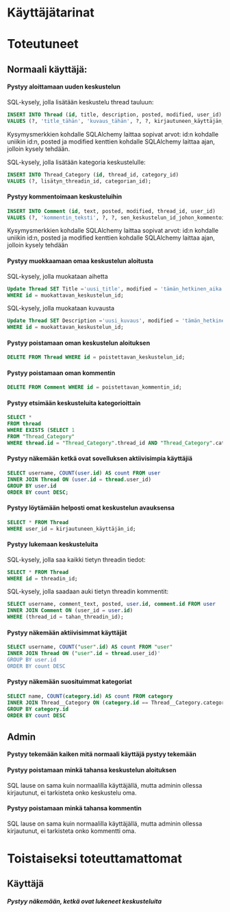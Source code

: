 # Käyttäjätarinat

# Toteutuneet

## Normaali käyttäjä: 

#### Pystyy aloittamaan uuden keskustelun

SQL-kysely, jolla lisätään keskustelu thread tauluun:

```SQL 
INSERT INTO Thread (id, title, description, posted, modified, user_id) 
VALUES (?, 'title_tähän', 'kuvaus_tähän', ?, ?, kirjautuneen_käyttäjän_id);
```

Kysymysmerkkien kohdalle SQLAlchemy laittaa sopivat arvot: id:n kohdalle uniikin id:n, posted ja modified kenttien kohdalle SQLAlchemy laittaa ajan, jolloin kysely tehdään.

SQL-kysely, jolla lisätään kategoria keskustelulle:

```SQL
INSERT INTO Thread_Category (id, thread_id, category_id)
VALUES (?, lisätyn_threadin_id, categorian_id);
```



#### Pystyy kommentoimaan keskusteluihin


```SQL
INSERT INTO Comment (id, text, posted, modified, thread_id, user_id) 
VALUES (?, 'kommentin_teksti', ?, ?, sen_keskustelun_id_johon_kommentoidaan, kirjautuneen_käyttäjän_id);
``` 

Kysymysmerkkien kohdalle SQLAlchemy laittaa sopivat arvot: id:n kohdalle uniikin id:n, posted ja modified kenttien kohdalle SQLAlchemy laittaa ajan, jolloin kysely tehdään



#### Pystyy muokkaamaan omaa keskustelun aloitusta

SQL-kysely, jolla muokataan aihetta

```SQL
Update Thread SET Title ='uusi_title', modified = 'tämän_hetkinen_aika' 
WHERE id = muokattavan_keskustelun_id;
```

SQL-kysely, jolla muokataan kuvausta

```SQL
Update Thread SET Description ='uusi_kuvaus', modified = 'tämän_hetkinen_aika' 
WHERE id = muokattavan_keskustelun_id;
```


#### Pystyy poistamaan oman keskustelun aloituksen


```SQL 
DELETE FROM Thread WHERE id = poistettavan_keskustelun_id;
```


#### Pystyy poistamaan oman kommentin


```SQL 
DELETE FROM Comment WHERE id = poistettavan_kommentin_id;
```



#### Pystyy etsimään keskusteluita kategorioittain

```SQL
SELECT *  
FROM thread
WHERE EXISTS (SELECT 1
FROM "Thread_Category"
WHERE thread.id = "Thread_Category".thread_id AND "Thread_Category".category_id = kategorian_id)
```

#### Pystyy näkemään ketkä ovat sovelluksen aktiivisimpia käyttäjiä


```SQL 
SELECT username, COUNT(user.id) AS count FROM user 
INNER JOIN Thread ON (user.id = thread.user_id)
GROUP BY user.id 
ORDER BY count DESC;
```

#### Pystyy löytämään helposti omat keskustelun avauksensa


```SQL
SELECT * FROM Thread
WHERE user_id = kirjautuneen_käyttäjän_id;
```
#### Pystyy lukemaan keskusteluita

SQL-kysely, jolla saa kaikki tietyn threadin tiedot:

```SQL
SELECT * FROM Thread
WHERE id = threadin_id;
```

SQL-kysely, jolla saadaan auki tietyn threadin kommentit: 

```SQL
SELECT username, comment_text, posted, user.id, comment.id FROM user
INNER JOIN Comment ON (user_id = user.id)
WHERE (thread_id = tahan_threadin_id);
```

#### Pystyy näkemään aktiivisimmat käyttäjät

```SQL
SELECT username, COUNT("user".id) AS count FROM "user"
INNER JOIN Thread ON ("user".id = thread.user_id)'
GROUP BY user.id
ORDER BY count DESC
```

#### Pystyy näkemään suosituimmat kategoriat
```SQL
SELECT name, COUNT(category.id) AS count FROM category
INNER JOIN Thread__Category ON (category.id == Thread__Category.category_id)
GROUP BY category.id
ORDER BY count DESC
``` 

## Admin

#### Pystyy tekemään kaiken mitä normaali käyttäjä pystyy tekemään
#### Pystyy poistamaan minkä tahansa keskustelun aloituksen
SQL lause on sama kuin normaalilla käyttäjällä, mutta adminin ollessa kirjautunut, ei tarkisteta onko keskustelu oma.
#### Pystyy poistamaan minkä tahansa kommentin
SQL lause on sama kuin normaalilla käyttäjällä, mutta adminin ollessa kirjautunut, ei tarkisteta onko kommentti oma.

# Toistaiseksi toteuttamattomat

## Käyttäjä

##### Pystyy näkemään, ketkä ovat lukeneet keskusteluita

